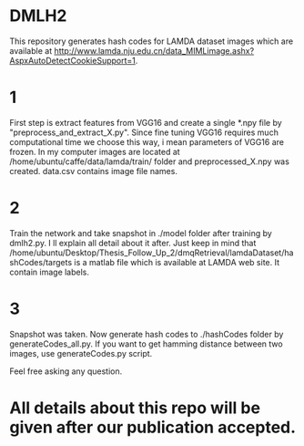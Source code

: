 # DMLH2
This repository generates hash codes for LAMDA dataset images which are available at http://www.lamda.nju.edu.cn/data_MIMLimage.ashx?AspxAutoDetectCookieSupport=1.

# 1 
First step is extract features from VGG16 and create a single *.npy file by "preprocess_and_extract_X.py". 
Since fine tuning VGG16 requires much computational time we choose this way, i mean parameters of VGG16 are frozen. In my
computer images are located at /home/ubuntu/caffe/data/lamda/train/  folder and preprocessed_X.npy was created. data.csv contains
image file names.

# 2
Train the network and take snapshot in ./model folder after training by dmlh2.py. I ll explain  all detail about it after. Just keep in mind that 
/home/ubuntu/Desktop/Thesis_Follow_Up_2/dmqRetrieval/lamdaDataset/hashCodes/targets is a matlab file which is available at LAMDA
web site. It contain image labels.  


# 3 
Snapshot was taken. Now generate hash codes to ./hashCodes folder by generateCodes_all.py. If you want to get hamming distance
between two images, use generateCodes.py script.

Feel free asking any question.

# All details about this repo will be given after our publication accepted.





